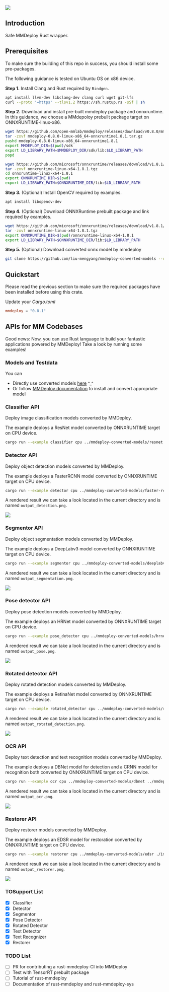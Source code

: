 ![](images/rust-mmdeploy-logo.png)


## Introduction

Safe MMDeploy Rust wrapper.

## Prerequisites

To make sure the building of this repo in success, you should install some pre-packages.

The following guidance is tested on Ubuntu OS on x86 device.

**Step 1.** Install Clang and Rust required by `Bindgen`.

```bash
apt install llvm-dev libclang-dev clang curl wget git-lfs
curl --proto '=https' --tlsv1.2 https://sh.rustup.rs -sSf | sh
```

**Step 2.** Download and install pre-built mmdeploy package and onnxruntime. In this guidance, we choose a MMdepoloy prebuilt package target on ONNXRUNTIME-linux-x86.

```bash
wget https://github.com/open-mmlab/mmdeploy/releases/download/v0.8.0/mmdeploy-0.8.0-linux-x86_64-onnxruntime1.8.1.tar.gz
tar -zxvf mmdeploy-0.8.0-linux-x86_64-onnxruntime1.8.1.tar.gz
pushd mmdeploy-0.8.0-linux-x86_64-onnxruntime1.8.1
export MMDEPLOY_DIR=$(pwd)/sdk
export LD_LIBRARY_PATH=$MMDEPLOY_DIR/sdk/lib:$LD_LIBRARY_PATH
popd

wget https://github.com/microsoft/onnxruntime/releases/download/v1.8.1/onnxruntime-linux-x64-1.8.1.tgz
tar -zxvf onnxruntime-linux-x64-1.8.1.tgz
cd onnxruntime-linux-x64-1.8.1
export ONNXRUNTIME_DIR=$(pwd)
export LD_LIBRARY_PATH=$ONNXRUNTIME_DIR/lib:$LD_LIBRARY_PATH
```

**Step 3.** (Optional) Install OpenCV required by examples.

```bash
apt install libopencv-dev
```

**Step 4.** (Optional) Download ONNXRuntime prebuilt package and link required by examples.

```bash
wget https://github.com/microsoft/onnxruntime/releases/download/v1.8.1/onnxruntime-linux-x64-1.8.1.tgz
tar -zxvf onnxruntime-linux-x64-1.8.1.tgz
export ONNXRUNTIME_DIR=$(pwd)/onnxruntime-linux-x64-1.8.1
export LD_LIBRARY_PATH=$ONNXRUNTIME_DIR/lib:$LD_LIBRARY_PATH
```

**Step 5.** (Optional) Download converted onnx model by mmdeploy
```bash
git clone https://github.com/liu-mengyang/mmdeploy-converted-models --depth=1
```


## Quickstart

Please read the previous section to make sure the required packages have been installed before using this crate.

Update your *Cargo.toml*

```toml
mmdeploy = "0.8.1"
```

## APIs for MM Codebases

Good news: Now, you can use Rust language to build your fantastic applications powered by MMDeploy!
Take a look by running some examples! 

### Models and Testdata

You can 

* Directly use converted models [here](https://github.com/liu-mengyang/mmdeploy-converted-models) ^_^
* Or follow [MMDeploy documentation](https://mmdeploy.readthedocs.io/en/latest/get_started.html#convert-model) to install and convert appropriate model

### Classifier API

Deploy image classification models converted by MMDeploy.

The example deploys a ResNet model converted by ONNXRUNTIME target on CPU device.

```bash
cargo run --example classifier cpu ../mmdeploy-converted-models/resnet ./images/demos/mmcls_demo.jpg
```

### Detector API

Deploy object detection models converted by MMDeploy.

The example deploys a FasterRCNN model converted by ONNXRUNTIME target on CPU device.

```bash
cargo run --example detector cpu ../mmdeploy-converted-models/faster-rcnn-ort ./images/demos/mmdet_demo.jpg
```

A rendered result we can take a look located in the current directory and is named `output_detection.png`.

![](images/output_detection.png)

### Segmentor API

Deploy object segmentation models converted by MMDeploy.

The example deploys a DeepLabv3 model converted by ONNXRUNTIME target on CPU device.

```bash
cargo run --example segmentor cpu ../mmdeploy-converted-models/deeplabv3 ./images/demos/mmseg_demo.png
```

A rendered result we can take a look located in the current directory and is named `output_segmentation.png`.

![](images/output_segmentation.png)

### Pose detector API

Deploy pose detection models converted by MMDeploy.

The example deploys an HRNet model converted by ONNXRUNTIME target on CPU device.

```bash
cargo run --example pose_detector cpu ../mmdeploy-converted-models/hrnet ./images/demos/mmpose_demo.jpg
```

A rendered result we can take a look located in the current directory and is named `output_pose.png`.

![](images/output_pose.png)

### Rotated detector API

Deploy rotated detection models converted by MMDeploy.

The example deploys a RetinaNet model converted by ONNXRUNTIME target on CPU device.

```bash
cargo run --example rotated_detector cpu ../mmdeploy-converted-models/retinanet ./images/demos/mmrotate_demo.jpg
```

A rendered result we can take a look located in the current directory and is named `output_rotated_detection.png`.

![](images/output_rotated_detection.png)

### OCR API

Deploy text detection and text recognition models converted by MMDeploy.

The example deploys a DBNet model for detection and a CRNN model for recognition both converted by ONNXRUNTIME target on CPU device.

```bash
cargo run --example ocr cpu ../mmdeploy-converted-models/dbnet ../mmdeploy-converted-models/crnn ./images/demos/mmocr_demo.jpg
```

A rendered result we can take a look located in the current directory and is named `output_ocr.png`.

![](images/output_ocr.png)

### Restorer API

Deploy restorer models converted by MMDeploy.

The example deploys an EDSR model for restoration converted by ONNXRUNTIME target on CPU device.

```bash
cargo run --example restorer cpu ../mmdeploy-converted-models/edsr ./images/demos/mmediting_demo.png
```

A rendered result we can take a look located in the current directory and is named `output_restorer.png`.

![](images/output_restorer.png)

### TOSupport List

- [x] Classifier
- [x] Detector
- [x] Segmentor
- [x] Pose Detector
- [x] Rotated Detector
- [x] Text Detector
- [x] Text Recognizer
- [x] Restorer

### TODO List

- [ ] PR for contributing a rust-mmdeploy-CI into MMDeploy
- [ ] Test with TensorRT prebuilt package
- [ ] Tutorial of rust-mmdeploy
- [ ] Documentation of rust-mmdeploy and rust-mmdeploy-sys
